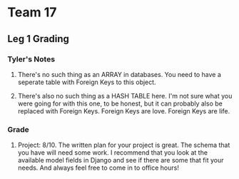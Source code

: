 # Team 17

## Leg 1 Grading

### Tyler's Notes

1. There's no such thing as an ARRAY in databases. You need to have a seperate table with Foreign Keys to this object.  

1. There's also no such thing as a HASH TABLE here. I'm not sure what you were going for with this one, to be honest, but it can probably also be replaced with Foreign Keys. Foreign Keys are love. Foreign Keys are life.

### Grade

1. Project: 8/10. The written plan for your project is great. The schema that you have will need some work. I recommend that you look at the available model fields in Django and see if there are some that fit your needs. And always feel free to come in to office hours!

